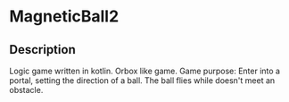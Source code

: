 MagneticBall2
=============

Description
-----------
Logic game written in kotlin.
Orbox like game.
Game purpose: Enter into a portal, setting the direction of a ball.
The ball flies while doesn't meet an obstacle.
